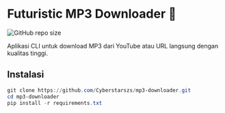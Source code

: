 # Futuristic MP3 Downloader 🚀
![GitHub repo size](https://img.shields.io/github/repo-size/Cyberstarszs/mp3-downloader)

Aplikasi CLI untuk download MP3 dari YouTube atau URL langsung dengan kualitas tinggi.

## Instalasi
```powershell
git clone https://github.com/Cyberstarszs/mp3-downloader.git
cd mp3-downloader
pip install -r requirements.txt
